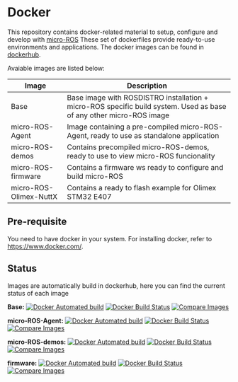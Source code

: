 # Docker

This repository contains docker-related material to setup, configure and develop with [micro-ROS](https://microros.github.io/)
These set of dockerfiles provide ready-to-use environments and applications.
The docker images can be found in [dockerhub](https://hub.docker.com/u/microros).

Avaiable images are listed below:

| Image | Description |
|-------|-------------|
| Base  | Base image with ROSDISTRO installation + micro-ROS specific build system. Used as base of any other micro-ROS image |
| micro-ROS-Agent | Image containing a pre-compiled micro-ROS-Agent, ready to use as standalone application |
| micro-ROS-demos | Contains precompiled micro-ROS-demos, ready to use to view micro-ROS funcionality |
| micro-ROS-firmware | Contains a firmware ws ready to configure and build micro-ROS |
|   micro-ROS-Olimex-NuttX | Contains a ready to flash example for  Olimex STM32 E407 |

## Pre-requisite

You need to have docker in your system.
For installing docker, refer to https://www.docker.com/.

## Status

Images are automatically build in dockerhub, here you can find the current status of each image

**Base:** [![Docker Automated build](https://img.shields.io/docker/automated/microros/base.svg?logo=docker)](https://hub.docker.com/r/microros/base/)
[![Docker Build Status](https://img.shields.io/docker/cloud/build/microros/base.svg?logo=docker)](https://hub.docker.com/r/microros/base/)
[![Compare Images](https://images.microbadger.com/badges/image/microros/base.svg)](https://microbadger.com/images/microros/base)

**micro-ROS-Agent:** [![Docker Automated build](https://img.shields.io/docker/automated/microros/micro-ros-agent.svg?logo=docker)](https://hub.docker.com/r/microros/micro-ros-agent/)
[![Docker Build Status](https://img.shields.io/docker/cloud/build/microros/micro-ros-agent.svg?logo=docker)](https://hub.docker.com/r/microros/micro-ros-agent/)
[![Compare Images](https://images.microbadger.com/badges/image/microros/micro-ros-agent.svg)](https://microbadger.com/images/microros/micro-ros-agent)

**micro-ROS-demos:** [![Docker Automated build](https://img.shields.io/docker/automated/microros/micro-ros-demos.svg?logo=docker)](https://hub.docker.com/r/microros/micro-ros-demos/)
[![Docker Build Status](https://img.shields.io/docker/cloud/build/microros/micro-ros-demos.svg?logo=docker)](https://hub.docker.com/r/microros/micro-ros-demos/)
[![Compare Images](https://images.microbadger.com/badges/image/microros/micro-ros-demos.svg)](https://microbadger.com/images/microros/micro-ros-demos)

**firmware:** [![Docker Automated build](https://img.shields.io/docker/automated/microros/firmware.svg?logo=docker)](https://hub.docker.com/r/microros/firmware/)
[![Docker Build Status](https://img.shields.io/docker/cloud/build/microros/firmware.svg?logo=docker)](https://hub.docker.com/r/microros/firmware/)
[![Compare Images](https://images.microbadger.com/badges/image/microros/firmware.svg)](https://microbadger.com/images/microros/firmware)

